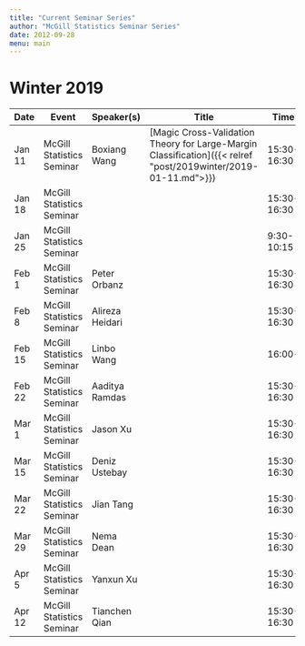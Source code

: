 ```yaml
---
title: "Current Seminar Series"
author: "McGill Statistics Seminar Series"
date: 2012-09-28
menu: main
---
```


# Winter 2019 
| Date   | Event                     | Speaker(s)         | Title                                                                                                                                              | Time        | Location                                       |
|--------|---------------------------|--------------------|----------------------------------------------------------------------------------------------------------------------------------------------------|-------------|------------------------------------------------|
| Jan 11 | McGill Statistics Seminar  | Boxiang Wang | [Magic Cross-Validation Theory for Large-Margin Classification]({{< relref "post/2019winter/2019-01-11.md">}}) | 15:30-16:30 | BURN 1104 |
| Jan 18 | McGill Statistics Seminar |         |         | 15:30-16:30 | BURN 1104 |
| Jan 25 | McGill Statistics Seminar |         |         | 9:30-10:15 | BURN 1104 |
| Feb 1 | McGill Statistics Seminar | Peter Orbanz |	  | 15:30-16:30 | BURN 1104 |
| Feb 8 | McGill Statistics Seminar | Alireza Heidari |         | 15:30-16:30 | BURN 1104 |
| Feb 15 | McGill Statistics Seminar | Linbo Wang |         | 16:00- | BURN 1104 |
| Feb 22 | McGill Statistics Seminar | Aaditya Ramdas |         | 15:30-16:30 | BURN 1104 |
| Mar 1 | McGill Statistics Seminar | Jason Xu |         | 15:30-16:30 | BURN 1104 |
| Mar 15  | McGill Statistics Seminar | Deniz Ustebay |         | 15:30-16:30 | BURN 1104 |
| Mar 22  | McGill Statistics Seminar | Jian Tang  |         | 15:30-16:30 | BURN 1104 |
| Mar 29  | McGill Statistics Seminar | Nema Dean  |         | 15:30-16:30 | BURN 1104 |
| Apr 5  | McGill Statistics Seminar | Yanxun Xu |         | 15:30-16:30 | BURN 1104 |
| Apr 12  | McGill Statistics Seminar | Tianchen Qian |         | 15:30-16:30 | BURN 1104 |
